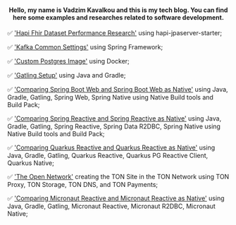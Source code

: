 <h4 align="center">Hello, my name is Vadzim Kavalkou and this is my tech blog. You can find here some examples and researches related to software development.</h1>

:white_check_mark: ['Hapi Fhir Dataset Performance Research'](hapi-fhir-jpaserver/HAPI-FHIR-JPASERVER.md) using hapi-jpaserver-starter;

:white_check_mark: ['Kafka Common Settings'](spring-kafka/SPRING-KAFKA-TYPICAL-SETTINGS.md) using Spring Framework;

:white_check_mark: ['Custom Postgres Image'](postgres-custom-image/POSTGRES-CUSTOM-IMAGE.md) using Docker;

:white_check_mark: ['Gatling Setup'](gatling-java-gradle-setup/GATLING-JAVA-GRADLE-SETUP.md) using Java and Gradle;

:white_check_mark: ['Comparing Spring Boot Web and Spring Boot Web as Native'](spring-boot-web_vs_spring-boot-web-native/SPRING-BOOT-WEB_VS_SPRING-BOOT-WEB-NATIVE.md) using Java, Gradle, Gatling, Spring Web, Spring Native using Native Build tools and Build Pack;

:white_check_mark: ['Comparing Spring Reactive and Spring Reactive as Native'](spring-boot-reactive_vs_spring-boot-reactive-native/SPRING-BOOT-REACTIVE_VS_SPRING-BOOT-REACTIVE-NATIVE.md) using Java, Gradle, Gatling, Spring Reactive, Spring Data R2DBC, Spring Native using Native Build tools and Build Pack;

:white_check_mark: ['Comparing Quarkus Reactive and Quarkus Reactive as Native'](quarkus-reactive_vs_quarkus-reactive-native/QUARKUS-REACTIVE_VS_QUARKUS-REACTIVE-NATIVE.md) using Java, Gradle, Gatling, Quarkus Reactive, Quarkus PG Reactive Client, Quarkus Native;

:white_check_mark: ['The Open Network'](the-open-network/THE-OPEN-NETWORK.md) creating the TON Site in the TON Network using TON Proxy, TON Storage, TON DNS, and TON Payments;

:white_check_mark: ['Comparing Micronaut Reactive and Micronaut Reactive as Native'](micronaut-reactive_vs_micronaut-reactive-native/MICRONAUT-REACTIVE_VS_MICRONAUT-REACTIVE-NATIVE.md) using Java, Gradle, Gatling, Micronaut Reactive, Micronaut R2DBC, Micronaut Native;
